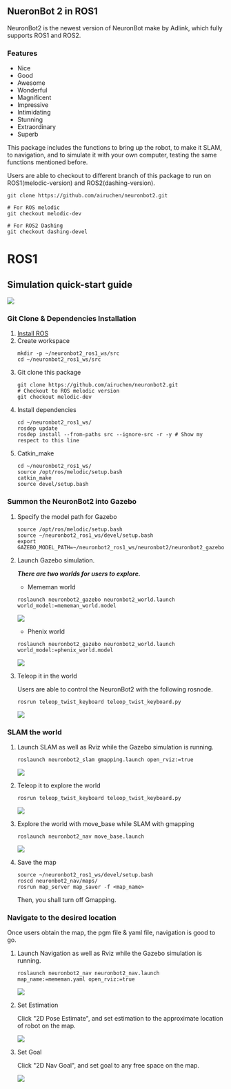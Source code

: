 ## NueronBot 2 in ROS1
NeuronBot2 is the newest version of NeuronBot make by Adlink, which fully supports ROS1 and ROS2. 

### Features
* Nice
* Good
* Awesome
* Wonderful
* Magnificent
* Impressive
* Intimidating
* Stunning
* Extraordinary
* Superb
  

This package includes the functions to bring up the robot, to make it SLAM, to navigation, and to simulate it with your own computer, testing the same functions mentioned before. 

Users are able to checkout to different branch of this package to run on ROS1(melodic-version) and ROS2(dashing-version).
```
git clone https://github.com/airuchen/neuronbot2.git

# For ROS melodic
git checkout melodic-dev

# For ROS2 Dashing
git checkout dashing-devel
``` 

# ROS1
## Simulation quick-start guide
![](readme_resource/NueronBot2_sim.jpg)
### Git Clone & Dependencies Installation
1. [Install ROS](http://wiki.ros.org/melodic/Installation/Ubuntu)
2. Create workspace
    ```
    mkdir -p ~/neuronbot2_ros1_ws/src
    cd ~/neuronbot2_ros1_ws/src
    ```
3. Git clone this package
    ```
    git clone https://github.com/airuchen/neuronbot2.git
    # Checkout to ROS melodic version
    git checkout melodic-dev
    ```
4. Install dependencies
   ```
   cd ~/neuronbot2_ros1_ws/
   rosdep update
   rosdep install --from-paths src --ignore-src -r -y # Show my respect to this line
   ```
5. Catkin_make 
   ```
   cd ~/neuronbot2_ros1_ws/
   source /opt/ros/melodic/setup.bash
   catkin_make
   source devel/setup.bash
   ```
### Summon the NeuronBot2 into Gazebo
1. Specify the model path for Gazebo
   ```
   source /opt/ros/melodic/setup.bash
   source ~/neuronbot2_ros1_ws/devel/setup.bash
   export GAZEBO_MODEL_PATH=~/neuronbot2_ros1_ws/neuronbot2/neuronbot2_gazebo/models
   ```
2. Launch Gazebo simulation.
    
   ***There are two worlds for users to explore.***
   * Mememan world
   ```
   roslaunch neuronbot2_gazebo neuronbot2_world.launch world_model:=mememan_world.model
   ```
   ![](./readme_resource/mememan_world.png)
   * Phenix world
   ```
   roslaunch neuronbot2_gazebo neuronbot2_world.launch world_model:=phenix_world.model
   ```
   ![](readme_resource/phenix_world.png)
3. Teleop it in the world

    Users are able to control the NeuronBot2 with the following rosnode.
   ```
   rosrun teleop_twist_keyboard teleop_twist_keyboard.py
   ```
   ![](readme_resource/teleop.png)
### SLAM the world
1. Launch SLAM as well as Rviz while the Gazebo simulation is running.
   ```
   roslaunch neuronbot2_slam gmapping.launch open_rviz:=true 
   ```
    ![](readme_resource/slam_rviz.png)
2. Teleop it to explore the world
   ```
   rosrun teleop_twist_keyboard teleop_twist_keyboard.py
   ```
   ![](readme_resource/slam_teleop_8x.gif)
3. Explore the world with move_base while SLAM with gmapping
   ```
   roslaunch neuronbot2_nav move_base.launch
   ```
   ![](readme_resource/slam_move_base_8x.gif)
4. Save the map
   ```
   source ~/neuronbot2_ros1_ws/devel/setup.bash
   roscd neuronbot2_nav/maps/
   rosrun map_server map_saver -f <map_name>
   ```

   Then, you shall turn off Gmapping.
### Navigate to the desired location
Once users obtain the map, the pgm file & yaml file, navigation is good to go.
1. Launch Navigation as well as Rviz while the Gazebo simulation is running.
    ```
    roslaunch neuronbot2_nav neuronbot2_nav.launch map_name:=mememan.yaml open_rviz:=true
    ```
    ![](readme_resource/mememan_launch_nav.png)
2. Set Estimation
   
   Click "2D Pose Estimate", and set estimation to the approximate location of robot on the map.

   ![](readme_resource/nav_estimate.gif)
3. Set Goal

   Click "2D Nav Goal", and set goal to any free space on the map.
   
   ![](readme_resource/nav_set_goal.gif)

